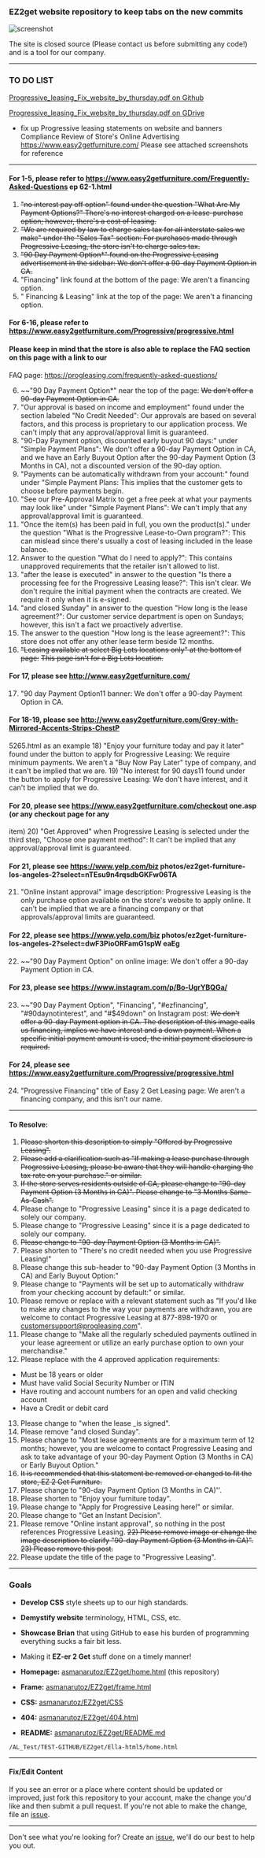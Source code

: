 ### EZ2get website repository to keep tabs on the new commits

![screenshot](https://github.com/asmanarutoz/EZ2get/blob/master/Ella-html5/assets/img/screenshot.png)

The site is closed source (Please contact us before submitting any code!) and is a tool for our company.

----
### TO DO LIST
[Progressive_leasing_Fix_website_by_thursday.pdf on Github](https://github.com/asmanarutoz/EZ2get/blob/master/Progressive_leasing_Fix_website_by_thursday.pdf)

[Progressive_leasing_Fix_website_by_thursday.pdf on GDrive](https://drive.google.com/file/d/12UPqOKB-qM_ipiaenTHc_HzKBXmPykxw/view?usp=sharing)

- fix up Progressive leasing statements on website and banners
Compliance Review of Store's Online Advertising
https://www.easy2getfurniture.com/
Please see attached screenshots for reference

----

#### For 1-5, please refer to https://www.easy2getfurniture.com/Freguently-Asked-Questions ep 62-1.html
1) ~~"no interest pay off option" found under the question "What Are My Payment Options?" There's no interest charged on a lease-purchase option; however, there's a cost of leasing.~~
2) ~~"We are required by law to charge sales tax for all interstate sales we make" under the "Sales Tax" section:
For purchases made through Progressive Leasing, the store isn't to charge sales tax.~~
3) ~~"90 Day Payment Option*" found on the Progressive Leasing advertisement in the sidebar:
We don't offer a 90-day Payment Option in CA.~~
4) "Financing" link found at the bottom of the page:
We aren't a financing option.
5) " Financing & Leasing" link at the top of the page:
We aren't a financing option.

#### For 6-16, please refer to https://www.easy2getfurniture.com/Progressive/progressive.html
#### Please keep in mind that the store is also able to replace the FAQ section on this page with a link to our
FAQ page: https://progleasing.com/frequently-asked-questions/

6) ~~"90 Day Payment Option*" near the top of the page:
~~We don't offer a 90-day Payment Option in CA.~~
7) "Our approval is based on income and employment" found under the section labeled "No Credit
Needed":
Our approvals are based on several factors, and this process is proprietary to our application process.
We can't imply that any approval/approval limit is guaranteed.
8) "90-Day Payment option, discounted early buyout 90 days:" under "Simple Payment Plans":
We don't offer a 90-day Payment Option in CA, and we have an Early Buyout Option after the 90-day
Payment Option (3 Months in CA), not a discounted version of the 90-day option.
9) "Payments can be automatically withdrawn from your account:" found under "Simple Payment Plans:
This implies that the customer gets to choose before payments begin.
10) "See our Pre-Approval Matrix to get a free peek at what your payments may look like" under
"Simple Payment Plans":
We can't imply that any approval/approval limit is guaranteed.
11) "Once the item(s) has been paid in full, you own the product(s)." under the question "What is the
Progressive Lease-to-Own program?":
This can mislead since there's usually a cost of leasing included in the lease balance.
12) Answer to the question "What do I need to apply?":
This contains unapproved requirements that the retailer isn't allowed to list.
13) "after the lease is executed" in answer to the question "Is there a processing fee for the Progressive
Leasing lease?":
This isn't clear. We don't require the initial payment when the contracts are created. We require it only
when it is e-signed.
14) "and closed Sunday" in answer to the question "How long is the lease agreement?":
Our customer service department is open on Sundays; however, this isn't a fact we proactively
advertise.
15) The answer to the question "How long is the lease agreement?":
This store does not offer any other lease term beside 12 months.
16) ~~"Leasing available at select Big Lots locations only" at the bottom of page:~~
~~This page isn't for a Big Lots location.~~

#### For 17, please see http://www.easy2getfurniture.com/
17) "90 day Payment Option11 banner:
We don't offer a 90-day Payment Option in CA.

#### For 18-19, please see http://www.easy2getfurniture.com/Grey-with-Mirrored-Accents-Strips-ChestP
5265.html as an example
18) "Enjoy your furniture today and pay it later" found under the button to apply for Progressive
Leasing:
We require minimum payments. We aren't a "Buy Now Pay Later" type of company, and it can't be
implied that we are.
19) "No interest for 90 days11 found under the button to apply for Progressive Leasing:
We don't have interest, and it can't be implied that we do.

#### For 20, please see https://www.easy2getfurniture.com/checkout one.asp (or any checkout page for any
item)
20) "Get Approved" when Progressive Leasing is selected under the third step, "Choose one payment
method":
It can't be implied that any approval/approval limit is guaranteed.

#### For 21, please see https://www.yelp.com/biz photos/ez2get-furniture-los-angeles-2?select=nTEsu9n4rqsdbGKFw06TA
21) "Online instant approval" image description:
Progressive Leasing is the only purchase option available on the store's website to apply online. It can't
be implied that we are a financing company or that approvals/approval limits are guaranteed.

#### For 22, please see https://www.yelp.com/biz photos/ez2get-furniture-los-angeles-2?select=dwF3PioORFamG1spW eaEg
22) ~~"90 Day Payment Option" on online image:
We don't offer a 90-day Payment Option in CA.

#### For 23, please see https://www.instagram.com/p/Bo-UgrYBQGa/
23) ~~"90 Day Payment Option", "Financing", "#ezfinancing", "#90daynotinterest", and "#$49down" on Instagram post:
~~We don't offer a 90-day Payment option in CA. The description of this image calls us financing, implies
we have interest and a down payment. When a specific initial payment amount is used, the initial
payment disclosure is required.~~
#### For 24, please see https://www.easy2getfurniture.com/Progressive/progressive.html
24) "Progressive Financing" title of Easy 2 Get Leasing page: We aren't a financing company, and this isn't our name. 
----
#### To Resolve:
1) ~~Please shorten this description to simply "Offered by Progressive Leasing".~~
2) ~~Please add a clarification such as "If making a lease purchase through Progressive Leasing, please be aware that they will handle charging the tax rate on your purchase." or similar.~~
3) ~~If the store serves residents outside of CA, please change to "90-day Payment Option (3 Months in CA)". Please change to "3 Months Same-As-Cash".~~
4) Please change to "Progressive Leasing" since it is a page dedicated to solely our company.
5) Please change to "Progressive Leasing" since it is a page dedicated to solely our company.
6) ~~Please change to "90-day Payment Option (3 Months in CA)".~~
7) Please shorten to "There's no credit needed when you use Progressive Leasing!"
8) Please change this sub-header to "90-day Payment Option (3 Months in CA) and Early Buyout Option:"
9) Please change to "Payments will be set up to automatically withdraw from your checking account by default:" or similar.
10) Please remove or replace with a relevant statement such as "If you'd like to make any changes to the way your payments are withdrawn, you are welcome to contact Progressive Leasing at 877-898-1970 or customersupport@progleasing.com".
11) Please change to "Make all the regularly scheduled payments outlined in your lease agreement or utilize an early purchase option to own your merchandise."
12) Please replace with the 4 approved application requirements:
- Must be 18 years or older
- Must have valid Social Security Number or ITIN
- Have routing and account numbers for an open and valid checking account
- Have a Credit or debit card
13) Please change to "when the lease _is signed".
14) Please remove "and closed Sunday".
15) Please change to "Most lease agreements are for a maximum term of 12 months; however, you are
welcome to contact Progressive Leasing and ask to take advantage of your 90-day Payment Option (3 Months in CA) or Early Buyout Option."
16) ~~It is recommended that this statement be removed or changed to fit the store, EZ 2 Get Furniture.~~
17) Please change to "90-day Payment Option (3 Months in CA)''.
18) Please shorten to "Enjoy your furniture today".
19) Please change to "Apply for Progressive Leasing here!" or similar.
20) Please change to "Get an Instant Decision".
21) Please remove "Online instant approval", so nothing in the post references Progressive Leasing.
~~22) Please remove image or change the image description to clarify "90-day Payment Option (3 Months in CA)".~~
~~23) Please remove this post.~~
24) Please update the title of the page to "Progressive Leasing".

----

### Goals

- **Develop CSS** style sheets up to our high standards.
- **Demystify website** terminology, HTML, CSS, etc.
- **Showcase Brian** that using GitHub to ease his burden of programming everything sucks a fair bit less.
- Making it **EZ-er 2 Get** stuff done on a timely manner!


- **Homepage:** [asmanarutoz/EZ2get/home.html](https://github.com/asmanarutoz/EZ2get/blob/master/Ella-html5/home.html) (this repository)
- **Frame:** [asmanarutoz/EZ2get/frame.html](https://github.com/asmanarutoz/EZ2get/blob/master/Ella-html5/frame.html)
- **CSS:** [asmanarutoz/EZ2get/CSS](https://github.com/asmanarutoz/EZ2get/tree/master/Ella-html5/css)
- **404:** [asmanarutoz/EZ2get/404.html](https://github.com/asmanarutoz/EZ2get/blob/master/Ella-html5/404.html)
- **README:** [asmanarutoz/EZ2get/README.md](https://github.com/asmanarutoz/EZ2get/blob/master/README.md)

```
/AL_Test/TEST-GITHUB/EZ2get/Ella-html5/home.html
```

----

#### Fix/Edit Content

If you see an error or a place where content should be updated or improved, just fork this repository to your account, make the change you'd like and then submit a pull request. If you're not able to make the change, file an [issue](https://github.com/asmanarutoz/EZ2get.github.com/issues/new).

----

Don't see what you're looking for? Create an [issue](https://github.com/asmanarutoz/EZ2get/issues/new), we'll do our best to help you out.
